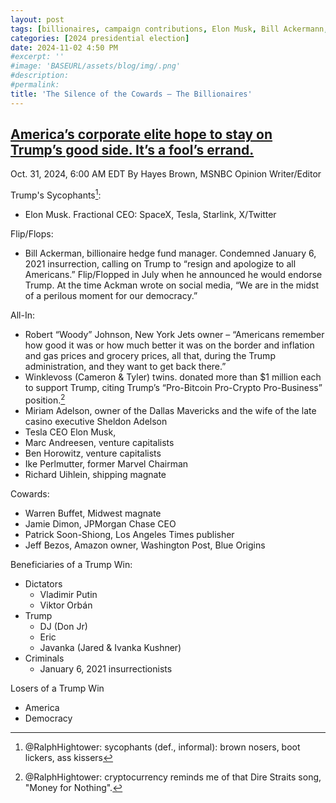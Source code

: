 ```yaml
---
layout: post
tags: [billionaires, campaign contributions, Elon Musk, Bill Ackermann, Warren Buffet, Robert Johnson, Winklevoss (Cameron & Tyler), Miriam Adelson, Ben Horowitz, Marc Andreesen, Ben Horowitz, Ike Perlmutter, Richard Uihlein, Jamie Dimon, Patrick Soon-Shiong, Jeff Bezos]
categories: [2024 presidential election]
date: 2024-11-02 4:50 PM
#excerpt: ''
#image: 'BASEURL/assets/blog/img/.png'
#description:
#permalink:
title: 'The Silence of the Cowards – The Billionaires'
---
```



## [America’s corporate elite hope to stay on Trump’s good side. It’s a fool’s errand.](https://www.msnbc.com/opinion/msnbc-opinion/trump-business-ceos-billionaires-silence-rcna177623)

Oct. 31, 2024, 6:00 AM EDT
By Hayes Brown, MSNBC Opinion Writer/Editor

Trump's Sycophants[^11]:

[^11]: @RalphHightower: sycophants (def., informal): brown nosers, boot lickers, ass kissers

- Elon Musk. Fractional CEO: SpaceX, Tesla, Starlink, X/Twitter

Flip/Flops:

- Bill Ackerman, billionaire hedge fund manager. Condemned January 6, 2021 insurrection, calling on Trump to “resign and apologize to all Americans.” Flip/Flopped in July when he announced he would endorse Trump. At the time Ackman wrote on social media, “We are in the midst of a perilous moment for our democracy.”

All-In:

- Robert “Woody” Johnson, New York Jets owner – “Americans remember how good it was or how much better it was on the border and inflation and gas prices and grocery prices, all that, during the Trump administration, and they want to get back there.”
- Winklevoss (Cameron & Tyler) twins. donated more than $1 million each to support Trump, citing Trump’s “Pro-Bitcoin Pro-Crypto Pro-Business” position.[^31]
- Miriam Adelson, owner of the Dallas Mavericks and the wife of the late casino executive Sheldon Adelson
- Tesla CEO Elon Musk,
- Marc Andreesen, venture capitalists
- Ben Horowitz, venture capitalists
- Ike Perlmutter, former Marvel Chairman
- Richard Uihlein, shipping magnate

[^31]: @RalphHightower: cryptocurrency reminds me of that Dire Straits song, "Money for Nothing".

Cowards:

- Warren Buffet, Midwest magnate
- Jamie Dimon, JPMorgan Chase CEO
- Patrick Soon-Shiong, Los Angeles Times publisher
- Jeff Bezos, Amazon owner, Washington Post, Blue Origins

Beneficiaries of a Trump Win:

- Dictators
    - Vladimir Putin
    - Viktor Orbán
- Trump
    - DJ (Don Jr)
    - Eric
    - Javanka (Jared & Ivanka Kushner)
- Criminals
    - January 6, 2021 in​sur​rec​tion​ists

Losers of a Trump Win
- America
- Democracy
